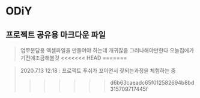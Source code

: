 # ODiY

## 프로젝트 공유용 마크다운 파일

>업무분담용 엑셀파일을 만들어야 하는데 개귀찮음 그러나해야만한다 오늘집에가기전에조금해볼것
<<<<<<< HEAD
=======

>2020.7.13 12:18 : 프로젝트 푸쉬가 꼬이면서 쟞되는과정을 체험하는 중
>>>>>>> d6b63caeadc65f012582694b8bd315709717445f
